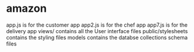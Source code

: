 # amazon
app.js is for the customer app
app2.js is for the chef app
app7.js is for the delivery app
views/ contains all the User interface files
public/stylesheets contains the styling files
models contains the databse collections schema files
